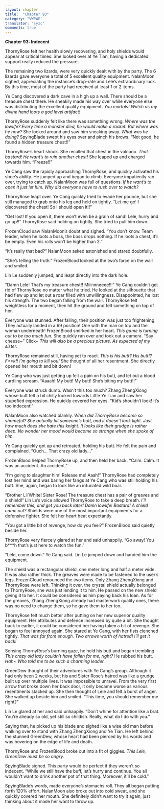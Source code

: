 ```yaml
---
layout: chapter
title:  "Chapter 93"
category: "VWPWE"
translator: "syzc"
comments: true
---
```


**Chapter 93: Indecent**
  
ThornyRose felt her health slowly recovering, and holy shields would appear at critical times. She looked over at Ye Tian, having a dedicated support really reduced the pressure.
 
The remaining two lizards, were very quickly dealt with by the party. The 6 lizards gave everyone a total of 5 excellent quality equipment. NalanMoon sighed, appreciating the instance’s drop-rate and Lele’s extraordinary luck. By this time, most of the party had received at least 1 or 2 items.
 
Ye Cang discovered a dark cave in a high up a wall. There should be a treasure chest there. He sneakily made his way over while everyone else was distributing the excellent quality equipment. *You mortals! Watch as my divine hand loots a god level artifact!*
 
ThornyRose suddenly felt like there was something wrong. *Where was the lowlife? Every time a monster died, he would make a racket. But where was he now?* She looked around and saw him sneaking away. *What was he doing?* SpyingBlade swept his eyes over and pinch his brows. “Not good, he found a hidden treasure chest!!” 
 
ThornyRose’s heart shook. She recalled that chest in the volcano. *That bastard! He want’s to ruin another chest!* She leaped up and charged towards him. “Freeze!!”
 
Ye Cang saw the rapidly approaching ThornyRose, and quickly activated his shoe’s ability. He jumped up and began to climb. Everyone impatiently ran over, trying to catch up. NalanMoon was full of questions. *If he want’s to open it just let him. Why did everyone have to rush over to watch?*
 
ThornyRose leapt over. Ye Cang quickly tried to evade her pounce, but she still managed to grab onto his leg and held on tightly. “Let me go! I discovered the chest! So I should open it!!”
 
“Get lost! If you open it, there won’t even be a grain of sand! Lele, hurry and go up!!” ThornyRose said holding on tightly. She tried to pull him down.
 
FrozenCloud saw NalanMoon’s doubt and sighed. “You don’t know. Team leader, when he loots a boss, the boss drops nothing. If he loots a chest, it’ll be empty. Even his rolls won’t be higher than 2.”
 
“It’s really that bad?” NalanMoon asked astonished and stared doubtfully.
 
“She’s telling the truth.” FrozenBlood looked at the two’s farce on the wall and smiled.
 
Lin Le suddenly jumped, and leapt directly into the dark hole.
 
“Damn Lele! That’s my treasure chest!! Miiinnneeee!!!” Ye Cang couldn’t get rid of ThornyRose no matter what he tried. He looked at the silhouette that had flew up and let out a roar filled with unwillingness. Disappointed, he lost his strength. The two began falling from the wall. ThornyRose felt weightless for a moment, then hit the ground and felt something on top of her.
 
Everyone was stunned. After falling, their position was just too frightening. They actually landed in a 69 position! One with the man on top and the woman underneath! FrozenBlood smirked in her heart. *This game is turning out to be too much fun.* She quickly ran over and took out a camera. “Say cheese~” Click~ *This will also be a precious picture. As expected of my sister.*
 
ThornyRose remained still, having yet to react. *This is his butt? His butt!? F\*\*k!! I’m going to kill you!* She thought of all her resentment. She directly opened her mouth and bit down! 
 
Ye Cang who was just getting up felt a pain on his butt, and let out a blood curdling scream. “Aaaah! My butt! My butt! She’s biting my butt!!”
 
Everyone was struck dumb. Wasn’t this too much? Zhang ZhengXiong whose butt felt a bit chilly looked towards Little Ye Tian and saw her stupefied expression. He quickly covered her eyes. “Kid’s shouldn’t look! It’s too indecent!”
 
NalanMoon also watched blankly. *When did ThornyRose become so shameful? She actually bit someone’s butt, and it doesn’t look light. Just how much does she hate this knight. It looks like their grudge is rather deep. No wonder her mood would become so strange when she spoke of him.*
 
Ye Cang quickly got up and retreated, holding his butt. He felt the pain and complained. “Ouch… That crazy old lady...”
 
FrozenBlood helped ThornyRose up, and then held her back. “Calm. Calm. It was an accident. An accident.”
 
“I’m going to slaughter him! Release me! Aaah!” ThornyRose had completely lost her mind and was baring her fangs at Ye Cang who was still holding his butt. She, again, began to look like an infuriated wild boar.
 
“Brother Lil’White! Sister Rose! The treasure chest has a pair of greaves and a shield!” Lin Le’s voice allowed ThornyRose to take a deep breath. *I’ll remember this, and get you back later! Damn lowlife! Bastard! A shield came out?* Shields were one of the most important equipments for a defensive fighter. She felt her heart beat expectantly.
 
“You got a little bit of revenge, how do you feel?” FrozenBlood said quietly beside her.
 
ThornyRose very fiercely glared at her and said unhappily. “Go away! You b\*\*\*h that’s just here to watch the fun.”
 
“Lele, come down.” Ye Cang said. Lin Le jumped down and handed him the equipment.
 
The shield was a rectangular shield, one meter long and half a meter wide. It was also rather thick. The greaves were made to be fastened to the user’s legs. FrozenCloud renounced the two items. Only Zhang ZhengXiong and ThornyRose were left. Thinking it over, the crystal shield actually belonged to ThornyRose, she was just lending it to him. He passed on the new shield giving it to her. It could be considered as him paying back his loan. As for the greaves, Zhang ZhengXiong already had masterwork quality ones, there was no need to change them, so he gave them to her too.
 
ThornyRose felt much better after putting on her new superior quality equipment. Her attributes and defence increased by quite a bit. She thought back to earlier, it could be considered her having taken a bit of revenge. She began to feel annoyed again. She stared at Ye Cang, with her fists clenched tightly. *That was far from enough. Two arrows worth of hatred! I’ll get it back!*
 
Sensing ThornyRose’s burning gaze, he held his butt and began trembling. *This crazy old lady couldn’t have fallen for me, right?* He rubbed his butt. *Hah~ Who told me to be such a charming leader.*
 
GreenDew thought of their adventures with Ye Cang’s group. Although it had only been 2 weeks, but his and Sister Rose’s hatred was like a grudge built up over multiple lives. It was impossible to unravel. From the very first arrow that broke down her back door, it only became worse as various resentments stacked up. She then thought of Lele and felt a burst of anger. She walked up beside him and smiled. “This time, you should remember me right?”
 
Lin Le glared at her and said unhappily. “Don’t whine for attention like a brat. You’re already so old, yet still so childish. Really, what do I do with you.”
 
Saying that, he picked up his blade and sighed like a wise old man before walking over to stand with Zhang ZhengXiong and Ye Tian. He left behind the stunned GreenDew, whose heart had been pierced by his words and was hovering on the edge of life and death.
 
ThornyRose and FrozenBlood broke out into a fit of giggles. *This Lele, GreenDew must be so angry.*
 
SpyingBlade sighed. This party would be perfect if they weren’t so indecent. “While we still have the buff, let’s hurry and continue. You all wouldn’t want to drink another pot of that thing. Moreover, it’ll be cold.”
 
SpyingBlade’s words, made everyone’s stomachs roll. They all began putting forth 120% effort. NalanMoon also broke out into cold sweat, and she quickly covered her mouth. She definitely didn’t want to try it again, just thinking about it made her want to throw up.
